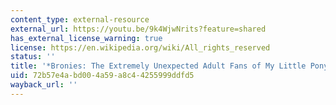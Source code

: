 ```yaml
---
content_type: external-resource
external_url: https://youtu.be/9k4WjwNrits?feature=shared
has_external_license_warning: true
license: https://en.wikipedia.org/wiki/All_rights_reserved
status: ''
title: '*Bronies: The Extremely Unexpected Adult Fans of My Little Pony.*'
uid: 72b57e4a-bd00-4a59-a8c4-4255999ddfd5
wayback_url: ''
---
```

